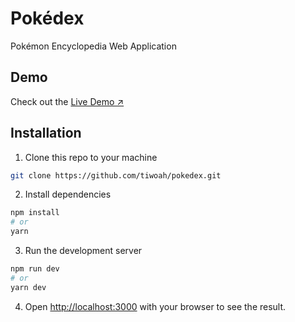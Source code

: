 # Pokédex

Pokémon Encyclopedia Web Application

## Demo

Check out the [Live Demo ↗](https://pokedex-tiwoah.vercel.app/)

## Installation

1. Clone this repo to your machine

```bash
git clone https://github.com/tiwoah/pokedex.git
```

2. Install dependencies

```bash
npm install
# or
yarn
```

3. Run the development server

```bash
npm run dev
# or
yarn dev
```

4. Open [http://localhost:3000](http://localhost:3000) with your browser to see the result.
